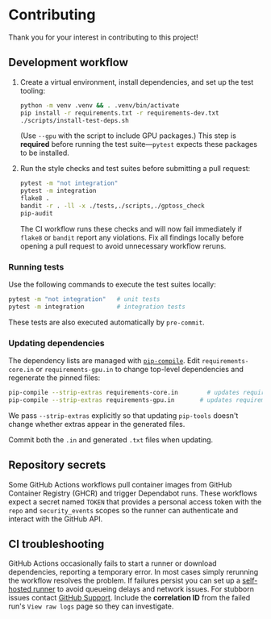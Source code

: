 # Contributing

Thank you for your interest in contributing to this project!

## Development workflow

1. Create a virtual environment, install dependencies, and set up the test
   tooling:

    ```bash
    python -m venv .venv && . .venv/bin/activate
    pip install -r requirements.txt -r requirements-dev.txt
    ./scripts/install-test-deps.sh
    ```
   (Use `--gpu` with the script to include GPU packages.) This step is
   **required** before running the test suite—`pytest` expects these packages to
   be installed.
2. Run the style checks and test suites before submitting a pull request:

    ```bash
    pytest -m "not integration"
    pytest -m integration
    flake8 .
    bandit -r . -ll -x ./tests,./scripts,./gptoss_check
    pip-audit
    ```
   The CI workflow runs these checks and will now fail immediately if `flake8`
   or `bandit` report any violations. Fix all findings locally before opening a
   pull request to avoid unnecessary workflow reruns.

### Running tests

Use the following commands to execute the test suites locally:

```bash
pytest -m "not integration"   # unit tests
pytest -m integration         # integration tests
```

These tests are also executed automatically by `pre-commit`.

### Updating dependencies

The dependency lists are managed with [`pip-compile`](https://github.com/jazzband/pip-tools).
Edit `requirements-core.in` or `requirements-gpu.in` to change top-level
dependencies and regenerate the pinned files:

```bash
pip-compile --strip-extras requirements-core.in        # updates requirements-core.txt
pip-compile --strip-extras requirements-gpu.in       # updates requirements-gpu.txt
```

We pass `--strip-extras` explicitly so that updating `pip-tools` doesn't change whether extras appear in the generated files.

Commit both the `.in` and generated `.txt` files when updating.

## Repository secrets

Some GitHub Actions workflows pull container images from GitHub Container Registry
(GHCR) and trigger Dependabot runs. These workflows expect a secret named
`TOKEN` that provides a personal access token with the `repo` and
`security_events` scopes so the runner can authenticate and interact with the
GitHub API.

## CI troubleshooting

GitHub Actions occasionally fails to start a runner or download dependencies, reporting a temporary error. In most cases simply rerunning the workflow resolves the problem. If failures persist you can set up a [self-hosted runner](https://docs.github.com/actions/hosting-your-own-runners) to avoid queueing delays and network issues. For stubborn issues contact [GitHub Support](https://support.github.com/). Include the **correlation ID** from the failed run's `View raw logs` page so they can investigate.
